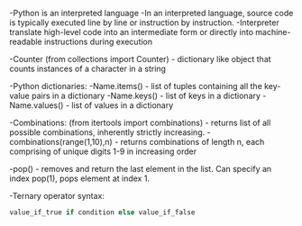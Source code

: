 -Python is an interpreted language
	-In an interpreted language, source code is typically executed line by line or instruction by instruction.
	-Interpreter translate high-level code into an intermediate form or directly into machine-readable instructions during execution

-Counter (from collections import Counter) - dictionary like object that counts instances of a character in a string

-Python dictionaries:
	-Name.items() - list of tuples containing all the key-value pairs in a dictionary
	-Name.keys() - list of keys in a dictionary
	-Name.values() - list of  values in a dictionary

-Combinations: (from itertools import combinations) - returns list of all possible combinations, inherently strictly increasing. 
	-combinations(range(1,10),n) - returns combinations of length n, each comprising of unique digits 1-9 in increasing order

-pop() - removes and return the last element in the list. Can specify an index pop(1), pops element at index 1.

-Ternary operator syntax:
```python
value_if_true if condition else value_if_false
```


